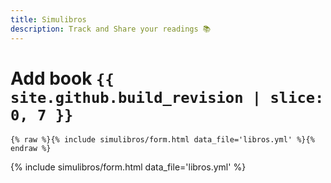 ```yaml
---
title: Simulibros
description: Track and Share your readings 📚
---
```


# Add book `{{ site.github.build_revision | slice: 0, 7 }}`

```liquid
{% raw %}{% include simulibros/form.html data_file='libros.yml' %}{% endraw %}
```

{% include simulibros/form.html data_file='libros.yml' %}
